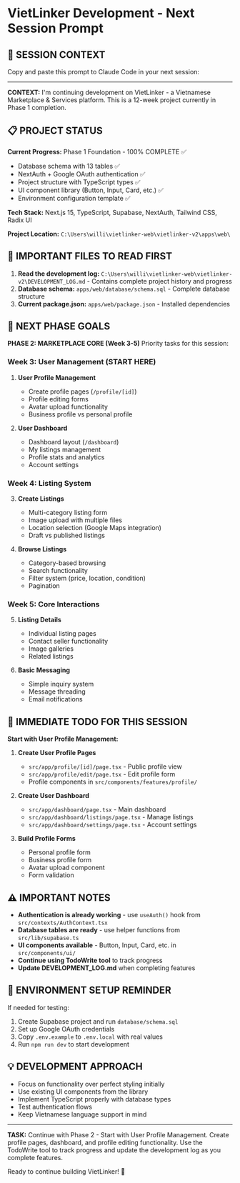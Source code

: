 # VietLinker Development - Next Session Prompt

## 🎯 SESSION CONTEXT
Copy and paste this prompt to Claude Code in your next session:

---

**CONTEXT:** I'm continuing development on VietLinker - a Vietnamese Marketplace & Services platform. This is a 12-week project currently in Phase 1 completion.

## 📋 PROJECT STATUS

**Current Progress:** Phase 1 Foundation - 100% COMPLETE ✅
- Database schema with 13 tables ✅ 
- NextAuth + Google OAuth authentication ✅
- Project structure with TypeScript types ✅
- UI component library (Button, Input, Card, etc.) ✅
- Environment configuration template ✅

**Tech Stack:** Next.js 15, TypeScript, Supabase, NextAuth, Tailwind CSS, Radix UI

**Project Location:** `C:\Users\willi\vietlinker-web\vietlinker-v2\apps\web\`

## 📖 IMPORTANT FILES TO READ FIRST

1. **Read the development log:** `C:\Users\willi\vietlinker-web\vietlinker-v2\DEVELOPMENT_LOG.md` - Contains complete project history and progress
2. **Database schema:** `apps/web/database/schema.sql` - Complete database structure
3. **Current package.json:** `apps/web/package.json` - Installed dependencies

## 🚀 NEXT PHASE GOALS

**PHASE 2: MARKETPLACE CORE (Week 3-5)**
Priority tasks for this session:

### Week 3: User Management (START HERE)
1. **User Profile Management**
   - Create profile pages (`/profile/[id]`)
   - Profile editing forms
   - Avatar upload functionality
   - Business profile vs personal profile

2. **User Dashboard** 
   - Dashboard layout (`/dashboard`)
   - My listings management
   - Profile stats and analytics
   - Account settings

### Week 4: Listing System
3. **Create Listings**
   - Multi-category listing form
   - Image upload with multiple files
   - Location selection (Google Maps integration)
   - Draft vs published listings

4. **Browse Listings**
   - Category-based browsing
   - Search functionality
   - Filter system (price, location, condition)
   - Pagination

### Week 5: Core Interactions  
5. **Listing Details**
   - Individual listing pages
   - Contact seller functionality
   - Image galleries
   - Related listings

6. **Basic Messaging**
   - Simple inquiry system
   - Message threading
   - Email notifications

## 🎯 IMMEDIATE TODO FOR THIS SESSION

**Start with User Profile Management:**

1. **Create User Profile Pages**
   - `src/app/profile/[id]/page.tsx` - Public profile view
   - `src/app/profile/edit/page.tsx` - Edit profile form
   - Profile components in `src/components/features/profile/`

2. **Create User Dashboard**
   - `src/app/dashboard/page.tsx` - Main dashboard
   - `src/app/dashboard/listings/page.tsx` - Manage listings
   - `src/app/dashboard/settings/page.tsx` - Account settings

3. **Build Profile Forms**
   - Personal profile form
   - Business profile form  
   - Avatar upload component
   - Form validation

## ⚠️ IMPORTANT NOTES

- **Authentication is already working** - use `useAuth()` hook from `src/contexts/AuthContext.tsx`
- **Database tables are ready** - use helper functions from `src/lib/supabase.ts`
- **UI components available** - Button, Input, Card, etc. in `src/components/ui/`
- **Continue using TodoWrite tool** to track progress
- **Update DEVELOPMENT_LOG.md** when completing features

## 🔧 ENVIRONMENT SETUP REMINDER

If needed for testing:
1. Create Supabase project and run `database/schema.sql`
2. Set up Google OAuth credentials  
3. Copy `.env.example` to `.env.local` with real values
4. Run `npm run dev` to start development

## 💡 DEVELOPMENT APPROACH

- Focus on functionality over perfect styling initially
- Use existing UI components from the library
- Implement TypeScript properly with database types
- Test authentication flows
- Keep Vietnamese language support in mind

---

**TASK:** Continue with Phase 2 - Start with User Profile Management. Create profile pages, dashboard, and profile editing functionality. Use the TodoWrite tool to track progress and update the development log as you complete features.

Ready to continue building VietLinker! 🚀